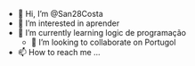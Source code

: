 - 👋 Hi, I’m @San28Costa
- 👀 I’m interested in  aprender
- 🌱 I’m currently learning  logic de programação
  - 💞️ I’m looking to collaborate on  Portugol
- 📫 How to reach me ...  

<!---
San28Costa/San28Costa is a ✨ special ✨ repository because its `README.md` (this file) appears on your GitHub profile.
You can click the Preview link to take a look at your changes.
--->
